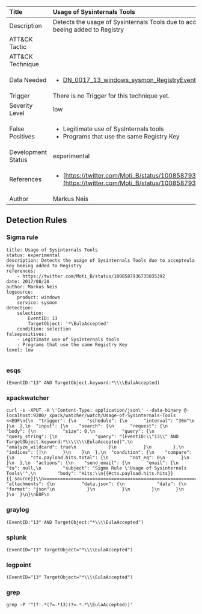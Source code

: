 | Title                | Usage of Sysinternals Tools                                                                                                                                                 |
|:---------------------|:------------------------------------------------------------------------------------------------------------------------------------------------------------|
| Description          | Detects the usage of Sysinternals Tools due to accepteula key beeing added to Registry                                                                                                                                           |
| ATT&amp;CK Tactic    | <ul></ul>  |
| ATT&amp;CK Technique | <ul></ul>                             |
| Data Needed          | <ul><li>[DN_0017_13_windows_sysmon_RegistryEvent](../Data_Needed/DN_0017_13_windows_sysmon_RegistryEvent.md)</li></ul>                                                         |
| Trigger              |  There is no Trigger for this technique yet.  |
| Severity Level       | low                                                                                                                                                 |
| False Positives      | <ul><li>Legitimate use of SysInternals tools</li><li>Programs that use the same Registry Key</li></ul>                                                                  |
| Development Status   | experimental                                                                                                                                                |
| References           | <ul><li>[https://twitter.com/Moti_B/status/1008587936735035392](https://twitter.com/Moti_B/status/1008587936735035392)</li></ul>                                                          |
| Author               | Markus Neis                                                                                                                                                |


## Detection Rules

### Sigma rule

```
title: Usage of Sysinternals Tools 
status: experimental
description: Detects the usage of Sysinternals Tools due to accepteula key beeing added to Registry 
references:
    - https://twitter.com/Moti_B/status/1008587936735035392
date: 2017/08/28
author: Markus Neis
logsource:
    product: windows
    service: sysmon
detection:
    selection:
        EventID: 13
        TargetObject: '*\EulaAccepted'
    condition: selection
falsepositives:
    - Legitimate use of SysInternals tools
    - Programs that use the same Registry Key
level: low


```




### esqs
    
```
(EventID:"13" AND TargetObject.keyword:*\\\\EulaAccepted)
```


### xpackwatcher
    
```
curl -s -XPUT -H \'Content-Type: application/json\' --data-binary @- localhost:9200/_xpack/watcher/watch/Usage-of-Sysinternals-Tools <<EOF\n{\n  "trigger": {\n    "schedule": {\n      "interval": "30m"\n    }\n  },\n  "input": {\n    "search": {\n      "request": {\n        "body": {\n          "size": 0,\n          "query": {\n            "query_string": {\n              "query": "(EventID:\\"13\\" AND TargetObject.keyword:*\\\\\\\\EulaAccepted)",\n              "analyze_wildcard": true\n            }\n          }\n        },\n        "indices": []\n      }\n    }\n  },\n  "condition": {\n    "compare": {\n      "ctx.payload.hits.total": {\n        "not_eq": 0\n      }\n    }\n  },\n  "actions": {\n    "send_email": {\n      "email": {\n        "to": null,\n        "subject": "Sigma Rule \'Usage of Sysinternals Tools\'",\n        "body": "Hits:\\n{{#ctx.payload.hits.hits}}{{_source}}\\n================================================================================\\n{{/ctx.payload.hits.hits}}",\n        "attachments": {\n          "data.json": {\n            "data": {\n              "format": "json"\n            }\n          }\n        }\n      }\n    }\n  }\n}\nEOF\n
```


### graylog
    
```
(EventID:"13" AND TargetObject:"*\\\\EulaAccepted")
```


### splunk
    
```
(EventID="13" TargetObject="*\\\\EulaAccepted")
```


### logpoint
    
```
(EventID="13" TargetObject="*\\\\EulaAccepted")
```


### grep
    
```
grep -P '^(?:.*(?=.*13)(?=.*.*\\EulaAccepted))'
```


